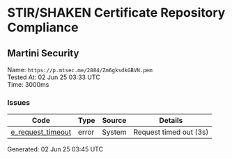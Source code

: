 # STIR/SHAKEN Certificate Repository Compliance

## Martini Security

Name: `https://p.mtsec.me/2884/Zm6gksdkGBVN.pem`\
Tested At: 02 Jun 25 03:33 UTC\
Time: 3000ms

### Issues

| Code | Type | Source | Details |
|------|------|--------|---------|
| [e_request_timeout](../../ISSUES/e_request_timeout/README.md) | error | System | Request timed out (3s) |

Generated: 02 Jun 25 03:45 UTC